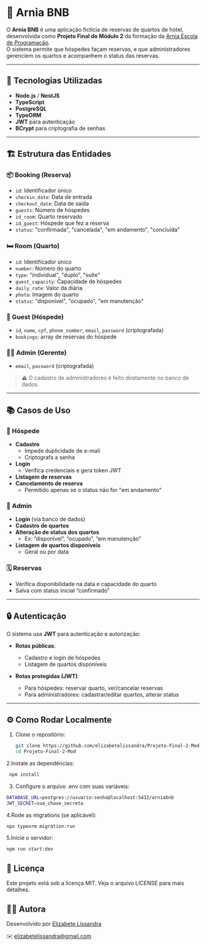 # 🏨 Arnia BNB

O **Arnia BNB** é uma aplicação fictícia de reservas de quartos de hotel, desenvolvida como **Projeto Final do Módulo 2** da formação da [Arnia Escola de Programação](https://arnia.com.br/).  
O sistema permite que hóspedes façam reservas, e que administradores gerenciem os quartos e acompanhem o status das reservas.

---

## 🚀 Tecnologias Utilizadas

- **Node.js** / **NestJS**
- **TypeScript**
- **PostgreSQL**
- **TypeORM**
- **JWT** para autenticação
- **BCrypt** para criptografia de senhas

---

## 🏗️ Estrutura das Entidades

### 📦 Booking (Reserva)

- `id`: Identificador único  
- `checkin_date`: Data de entrada  
- `checkout_date`: Data de saída  
- `guests`: Número de hóspedes  
- `id_room`: Quarto reservado  
- `id_guest`: Hóspede que fez a reserva  
- `status`: "confirmada", "cancelada", "em andamento", "concluída"

### 🛏 Room (Quarto)

- `id`: Identificador único  
- `number`: Número do quarto  
- `type`: "individual", "duplo", "suíte"  
- `guest_capacity`: Capacidade de hóspedes  
- `daily_rate`: Valor da diária  
- `photo`: Imagem do quarto  
- `status`: "disponível", "ocupado", "em manutenção"

### 👤 Guest (Hóspede)

- `id`, `name`, `cpf`, `phone_number`, `email`, `password` (criptografada)  
- `bookings`: array de reservas do hóspede

### 👨‍💼 Admin (Gerente)

- `email`, `password` (criptografada)  
> ⚠ O cadastro de administradores é feito diretamente no banco de dados.

---

## 📚 Casos de Uso

### 👥 Hóspede

- **Cadastro**
  - Impede duplicidade de e-mail
  - Criptografa a senha
- **Login**
  - Verifica credenciais e gera token JWT
- **Listagem de reservas**
- **Cancelamento de reserva**
  - Permitido apenas se o status não for "em andamento"

### 🔐 Admin

- **Login** (via banco de dados)
- **Cadastro de quartos**
- **Alteração de status dos quartos**
  - Ex: “disponível”, “ocupado”, “em manutenção”
- **Listagem de quartos disponíveis**
  - Geral ou por data

### 🗓️ Reservas

- Verifica disponibilidade na data e capacidade do quarto
- Salva com status inicial “confirmado”

---

## 🔒 Autenticação

O sistema usa **JWT** para autenticação e autorização:

- **Rotas públicas**:
  - Cadastro e login de hóspedes
  - Listagem de quartos disponíveis

- **Rotas protegidas (JWT)**:
  - Para hóspedes: reservar quarto, ver/cancelar reservas  
  - Para administradores: cadastrar/editar quartos, alterar status

---

## ⚙️ Como Rodar Localmente

1. Clone o repositório:
   ```bash
   git clone https://github.com/elizabetelissandra/Projeto-Final-2-Mod.git
   cd Projeto-Final-2-Mod

2.Instale as dependências:
  ```bash
   npm install
  ```
3. Configure o arquivo .env com suas variáveis:
  ```bash
  DATABASE_URL=postgres://usuario:senha@localhost:5432/arniabnb
  JWT_SECRET=sua_chave_secreta
  ```
4.Rode as migrations (se aplicável):
```bash
npx typeorm migration:run
```
5.Inicie o servidor:
```bash
npm run start:dev
```
## 🧾 Licença
Este projeto está sob a licença MIT.
Veja o arquivo LICENSE para mais detalhes.

## 👩‍💻 Autora
Desenvolvido por [Elizabete Lissandra](https://github.com/elizabetelissandra)

✉️ elizabetelissandra@gmail.com

